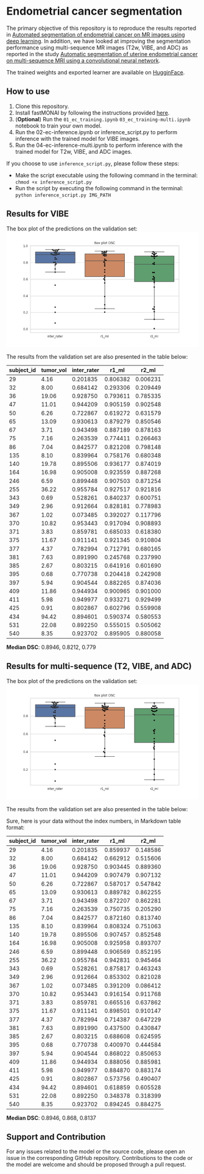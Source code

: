 # Endometrial cancer segmentation
The primary objective of this repository is to reproduce the results reported in [Automated segmentation of endometrial cancer on MR images using deep learning](https://link.springer.com/content/pdf/10.1038/s41598-020-80068-9.pdf). In addition, we have looked at improving the segmentation performance using multi-sequence MR images (T2w, VIBE, and ADC) as reported in the study [Automatic segmentation of uterine endometrial cancer on multi-sequence MRI using a convolutional neural network](https://www.nature.com/articles/s41598-021-93792-7).

The trained weights and exported learner are available on [HugginFace](https://huggingface.co/skaliy/endometrial_cancer_segmentation). 

## How to use
1. Clone this repository.
2. Install fastMONAI by following the instructions provided [here](https://github.com/MMIV-ML/fastMONAI/tree/master).
3. (<b>Optional</b>) Run the `01_ec_training.ipynb` `03_ec_training-multi.ipynb` notebook to train your own model.
4. Run the 02-ec-inference.ipynb or inference_script.py to perform inference with the trained model for VIBE images.
5. Run the 04-ec-inference-multi.ipynb to perform inference with the trained model for T2w, VIBE, and ADC images.

If you choose to use `inference_script.py`, please follow these steps:

- Make the script executable using the following command in the terminal: `chmod +x inference_script.py`
- Run the script by executing the following command in the terminal: `python inference_script.py IMG_PATH`

## Results for VIBE
The box plot of the predictions on the validation set: 
![](figs/vibe_boxplot.png)

The results from the validation set are also presented in the table below:

| subject_id | tumor_vol | inter_rater | r1_ml | r2_ml |
|---|---|---|---|---|
| 29 | 4.16 | 0.201835 | 0.806382 | 0.006231 |
| 32 | 8.00 | 0.684142 | 0.293306 | 0.209449 |
| 36 | 19.06 | 0.928750 | 0.793611 | 0.785335 |
| 47 | 11.01 | 0.944209 | 0.905159 | 0.902548 |
| 50 | 6.26 | 0.722867 | 0.619272 | 0.631579 |
| 65 | 13.09 | 0.930613 | 0.879279 | 0.850546 |
| 67 | 3.71 | 0.943498 | 0.887189 | 0.878163 |
| 75 | 7.16 | 0.263539 | 0.774411 | 0.266463 |
| 86 | 7.04 | 0.842577 | 0.821208 | 0.798148 |
| 135 | 8.10 | 0.839964 | 0.758176 | 0.680348 |
| 140 | 19.78 | 0.895506 | 0.936177 | 0.874019 |
| 164 | 16.98 | 0.905008 | 0.923559 | 0.887268 |
| 246 | 6.59 | 0.899448 | 0.907503 | 0.871254 |
| 255 | 36.22 | 0.955784 | 0.927517 | 0.921816 |
| 343 | 0.69 | 0.528261 | 0.840237 | 0.600751 |
| 349 | 2.96 | 0.912664 | 0.828181 | 0.778983 |
| 367 | 1.02 | 0.073485 | 0.392027 | 0.117796 |
| 370 | 10.82 | 0.953443 | 0.917094 | 0.908893 |
| 371 | 3.83 | 0.859781 | 0.685033 | 0.618380 |
| 375 | 11.67 | 0.911141 | 0.921345 | 0.910804 |
| 377 | 4.37 | 0.782994 | 0.712791 | 0.680165 |
| 381 | 7.63 | 0.891990 | 0.245768 | 0.237990 |
| 385 | 2.67 | 0.803215 | 0.641916 | 0.601690 |
| 395 | 0.68 | 0.770738 | 0.204418 | 0.242908 |
| 397 | 5.94 | 0.904544 | 0.882265 | 0.874036 |
| 409 | 11.86 | 0.944934 | 0.900965 | 0.901000 |
| 411 | 5.98 | 0.949977 | 0.933271 | 0.929499 |
| 425 | 0.91 | 0.802867 | 0.602796 | 0.559908 |
| 434 | 94.42 | 0.894601 | 0.590374 | 0.580553 |
| 531 | 22.08 | 0.892250 | 0.555015 | 0.505062 |
| 540 | 8.35 | 0.923702 | 0.895905 | 0.880058 |

<b>Median DSC</b>: 0.8946, 0.8212, 0.779

## Results for multi-sequence (T2, VIBE, and ADC)
The box plot of the predictions on the validation set: 
![](figs/t2_vibe_adc_boxplot.png)

The results from the validation set are also presented in the table below:

Sure, here is your data without the index numbers, in Markdown table format:

| subject_id | tumor_vol | inter_rater | r1_ml | r2_ml |
|------------|-----------|-------------|-------|-------|
| 29 | 4.16 | 0.201835 | 0.859937 | 0.148586 |
| 32 | 8.00 | 0.684142 | 0.662912 | 0.515606 |
| 36 | 19.06 | 0.928750 | 0.903445 | 0.889360 |
| 47 | 11.01 | 0.944209 | 0.907479 | 0.907132 |
| 50 | 6.26 | 0.722867 | 0.587017 | 0.547842 |
| 65 | 13.09 | 0.930613 | 0.889782 | 0.862255 |
| 67 | 3.71 | 0.943498 | 0.872207 | 0.862281 |
| 75 | 7.16 | 0.263539 | 0.750735 | 0.205290 |
| 86 | 7.04 | 0.842577 | 0.872160 | 0.813740 |
| 135 | 8.10 | 0.839964 | 0.808324 | 0.751063 |
| 140 | 19.78 | 0.895506 | 0.907457 | 0.852548 |
| 164 | 16.98 | 0.905008 | 0.925958 | 0.893707 |
| 246 | 6.59 | 0.899448 | 0.906569 | 0.852195 |
| 255 | 36.22 | 0.955784 | 0.942831 | 0.945464 |
| 343 | 0.69 | 0.528261 | 0.875817 | 0.463243 |
| 349 | 2.96 | 0.912664 | 0.853302 | 0.821028 |
| 367 | 1.02 | 0.073485 | 0.391209 | 0.086412 |
| 370 | 10.82 | 0.953443 | 0.916154 | 0.911768 |
| 371 | 3.83 | 0.859781 | 0.665516 | 0.637862 |
| 375 | 11.67 | 0.911141 | 0.898501 | 0.910147 |
| 377 | 4.37 | 0.782994 | 0.714387 | 0.647229 |
| 381 | 7.63 | 0.891990 | 0.437500 | 0.430847 |
| 385 | 2.67 | 0.803215 | 0.688608 | 0.624595 |
| 395 | 0.68 | 0.770738 | 0.400970 | 0.444584 |
| 397 | 5.94 | 0.904544 | 0.868022 | 0.850653 |
| 409 | 11.86 | 0.944934 | 0.888056 | 0.885981 |
| 411 | 5.98 | 0.949977 | 0.884870 | 0.883174 |
| 425 | 0.91 | 0.802867 | 0.573756 | 0.490407 |
| 434 | 94.42 | 0.894601 | 0.618859 | 0.605528 |
| 531 | 22.08 | 0.892250 | 0.348378 | 0.318399 |
| 540 | 8.35 | 0.923702 | 0.894245 | 0.884275 |

<b>Median DSC</b>: 0.8946, 0.868, 0.8137

## Support and Contribution
For any issues related to the model or the source code, please open an issue in the corresponding GitHub repository. Contributions to the code or the model are welcome and should be proposed through a pull request.

